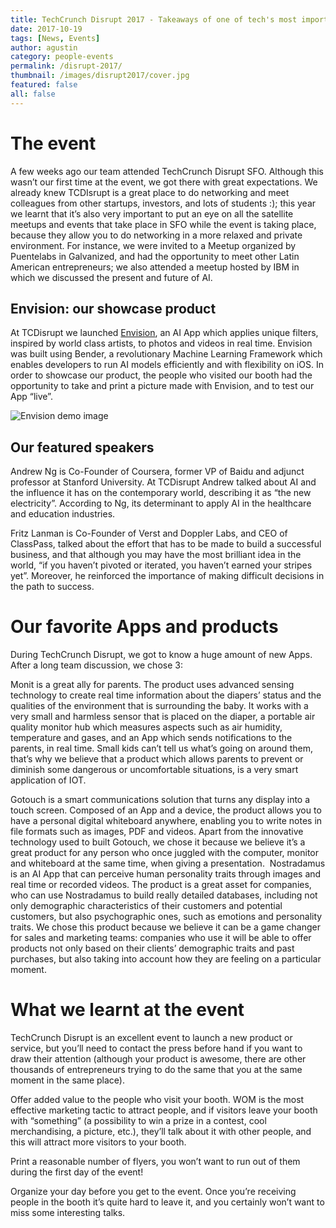 ```yaml
---
title: TechCrunch Disrupt 2017 - Takeaways of one of tech's most important events of the year
date: 2017-10-19
tags: [News, Events]
author: agustin
category: people-events
permalink: /disrupt-2017/
thumbnail: /images/disrupt2017/cover.jpg
featured: false
all: false
---
```


# The event

A few weeks ago our team attended TechCrunch Disrupt SFO. Although this wasn’t our first time at the event, we got there with great expectations. We already knew TCDIsrupt is a great place to do networking and meet colleagues from other startups, investors, and lots of students :); this year we learnt that it’s also very important to put an eye on all the satellite meetups and events that take place in SFO while the event is taking place, because they allow you to do networking in a more relaxed and private environment. For instance, we were invited to a Meetup organized by Puentelabs in Galvanized, and had the opportunity to meet other Latin American entrepreneurs; we also attended a meetup hosted by IBM in which we discussed the present and future of AI.

## Envision: our showcase product

At TCDisrupt we launched [Envision](https://envision-app.com/), an AI App which applies unique filters, inspired by world class artists, to photos and videos in real time. Envision was built using Bender, a revolutionary Machine Learning Framework which enables developers to run AI models efficiently and with flexibility on iOS. In order to showcase our product, the people who visited our booth had the opportunity to take and print a picture made with Envision, and to test our App “live”.

![Envision demo image](/images/disrupt2017/image1.jpg)

## Our featured speakers

Andrew Ng is Co-Founder of Coursera, former VP of Baidu and adjunct professor at Stanford University. At TCDisrupt Andrew talked about AI and the influence it has on the contemporary world, describing it as “the new electricity”. According to Ng, its determinant to apply AI in the healthcare and education industries.

Fritz Lanman is Co-Founder of Verst and Doppler Labs, and CEO of ClassPass, talked about the effort that has to be made to build a successful business, and that although you may have the most brilliant idea in the world, “if you haven’t pivoted or iterated, you haven’t earned your stripes yet”. Moreover, he reinforced the importance of making difficult decisions in the path to success.


# Our favorite Apps and products

During TechCrunch Disrupt, we got to know a huge amount of new Apps. After a long team discussion, we chose 3:

Monit is a great ally for parents. The product uses advanced sensing technology to create real time information about the diapers’ status and the qualities of the environment that is surrounding the baby. It works with a very small and harmless sensor that is placed on the diaper, a portable air quality monitor hub which measures aspects such as air humidity, temperature and gases, and an App which sends notifications to the parents, in real time. Small kids can’t tell us what’s going on around them, that’s why we believe that a product which allows parents to prevent or diminish some dangerous or uncomfortable situations, is a very smart application of IOT.

Gotouch is a smart communications solution that turns any display into a touch screen. Composed of an App and a device, the product allows you to have a personal digital whiteboard anywhere, enabling you to write notes in file formats such as images, PDF and videos. Apart from the innovative technology used to built Gotouch, we chose it because we believe it’s a great product for any person who once juggled with the computer, monitor and whiteboard at the same time, when giving a presentation.
​
Nostradamus is an AI App that can perceive human personality traits through images and real time or recorded videos. The product is a great asset for companies, who can  use Nostradamus to build really detailed databases, including not only demographic characteristics of their customers and potential customers, but also psychographic ones, such as emotions and personality traits. We chose this product because we believe it can be a game changer for sales and marketing teams: companies who use it will be able to offer products not only based on their clients’ demographic traits and past purchases, but also taking into account how they are feeling on a particular moment.

# What we learnt at the event

TechCrunch Disrupt is an excellent event to launch a new product or service, but you’ll need to contact the press before hand if you want to draw their attention (although your product is awesome, there are other thousands of entrepreneurs trying to do the same that you at the same moment in the same place).

Offer added value to the people who visit your booth. WOM is the most effective marketing tactic to attract people, and if visitors leave your booth with “something” (a possibility to win a prize in a contest, cool merchandising, a picture, etc.), they’ll talk about it with other people, and this will attract more visitors to your booth.

Print a reasonable number of flyers, you won’t want to run out of them during the first day of the event!

Organize your day before you get to the event. Once you’re receiving people in the booth it’s quite hard to leave it, and you certainly won’t want to miss some interesting talks.
